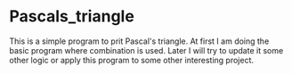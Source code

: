 # Pascals_triangle
This is a simple program to prit Pascal's triangle. At first I am doing the basic program where combination is used. Later I will try to update it some other logic or apply this program to some other interesting project.
